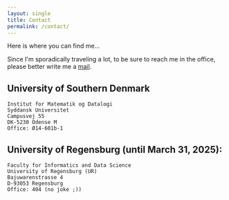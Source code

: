 ```yaml
---
layout: single
title: Contact
permalink: /contact/
---
```


Here is where you can find me...

Since I'm sporadically traveling a lot, to be sure to reach me in the office, please better write me a [mail](mailto:greiner@imada.sdu.dk).

## University of Southern Denmark
	
	Institut for Matematik og Datalogi
	Syddansk Universitet
	Campusvej 55
	DK-5230 Odense M
	Office: Ø14-601b-1
	
	
## University of Regensburg (until March 31, 2025):
		
	Faculty for Informatics and Data Science
	University of Regensburg (UR)
	Bajuwarenstrasse 4
	D-93053 Regensburg
	Office: 404 (no joke ;))
	


